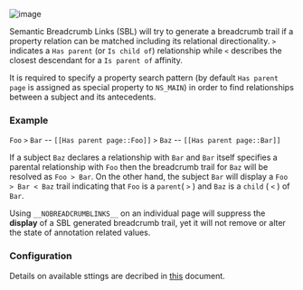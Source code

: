 ![image](https://cloud.githubusercontent.com/assets/1245473/16253761/85daa7b2-3839-11e6-833e-6ec2bc15756b.png)

Semantic Breadcrumb Links (SBL) will try to generate a breadcrumb trail if a property relation can be matched
including its relational directionality. `>` indicates a `Has parent` (or `Is child of`) relationship while
`<` describes the closest descendant for a `Is parent of` affinity.

It is required to specify a property search pattern (by default `Has parent page` is assigned
as special property to `NS_MAIN`) in order to find relationships between a subject and its
antecedents.

### Example

`Foo` `>` `Bar` -- `[[Has parent page::Foo]]` `>` `Baz` -- `[[Has parent page::Bar]]`

If a subject `Baz` declares a relationship with `Bar` and `Bar` itself specifies
a parental relationship with `Foo` then the breadcrumb trail for `Baz` will be resolved as
`Foo > Bar`. On the other hand, the subject `Bar` will display a `Foo > Bar < Baz` trail
indicating that `Foo` is a `parent`( `>` ) and `Baz` is a `child` ( `<` ) of `Bar`.

Using `__NOBREADCRUMBLINKS__` on an individual page will suppress the __display__ of a SBL
generated breadcrumb trail, yet it will not remove or alter the state of annotation related
values.

### Configuration

Details on available sttings are decribed in [this](00-configurations.md) document.
